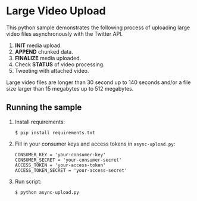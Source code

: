 # Large Video Upload

This python sample demonstrates the following process of uploading large video files asynchronously with the Twitter API. 

1. **INIT** media upload.
2. **APPEND** chunked data.
3. **FINALIZE** media uploaded.
4. Check **STATUS** of video processing.
5. Tweeting with attached video.

Large video files are longer than 30 second up to 140 seconds and/or a file size larger than 15 megabytes up to 512 megabytes.



## Running the sample

1. Install requirements:

	```
	$ pip install requirements.txt
	```

2. Fill in your consumer keys and access tokens in `async-upload.py`:

	```
	CONSUMER_KEY = 'your-consumer-key'
	CONSUMER_SECRET = 'your-consumer-secret'
	ACCESS_TOKEN = 'your-access-token'
	ACCESS_TOKEN_SECRET = 'your-access-secret'
	```

3. Run script:

	```
	$ python async-upload.py
	```